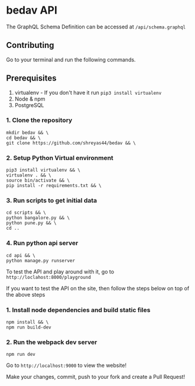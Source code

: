# bedav API

The GraphQL Schema Definition can be accessed at `/api/schema.graphql`

## Contributing

Go to your terminal and run the following commands.

## Prerequisites

1. virtualenv - If you don't have it run `pip3 install virtualenv`
2. Node & npm
3. PostgreSQL

### 1. Clone the repository

```
mkdir bedav && \
cd bedav && \
git clone https://github.com/shreyas44/bedav && \
```

### 2. Setup Python Virtual environment

```
pip3 install virtualenv && \
virtualenv . && \
source bin/activate && \
pip install -r requirements.txt && \
```

### 3. Run scripts to get initial data

```
cd scripts && \
python bangalore.py && \
python pune.py && \
cd ..
```

### 4. Run python api server

```
cd api && \
python manage.py runserver
```

To test the API and play around with it, go to `http://loclahost:8000/playground`

If you want to test the API on the site, then follow the steps below on top of the above steps

### 1. Install node dependencies and build static files

```
npm install && \
npm run build-dev
```

### 2. Run the webpack dev server

```
npm run dev
```

Go to `http://localhost:9000` to view the website!


Make your changes, commit, push to your fork and create a Pull Request!